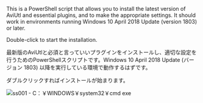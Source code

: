 This is a PowerShell script that allows you to install the latest version of AviUtl and essential plugins, and to make the appropriate settings. It should work in environments running Windows 10 April 2018 Update (version 1803) or later.

Double-click to start the installation.


最新版のAviUtlと必須と言っていいプラグインをインストールし、適切な設定を行うためのPowerShellスクリプトです。Windows 10 April 2018 Update (バージョン 1803) 以降を実行している環境で動作するはずです。

ダブルクリックすればインストールが始まります。


![ss001 - C：￥WINDOWS￥system32￥cmd exe](https://github.com/user-attachments/assets/b19b6d68-9590-42d4-870b-fcdb609f4a54)
